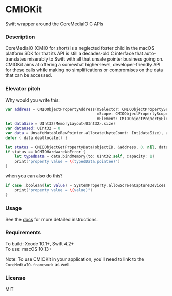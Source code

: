 # CMIOKit

Swift wrapper around the CoreMediaIO C APIs

### Description

CoreMediaIO (CMIO for short) is a neglected foster child in the macOS platform SDK for that its API is still a decades-old C interface that auto-translates miserably to Swift with all that unsafe pointer business going on. CMIOKit aims at offering a somewhat higher-level, developer-friendly API for these calls while making no simplifications or compromises on the data that can be accessed.

### Elevator pitch

Why would you write this:

```swift
var address = CMIOObjectPropertyAddress(mSelector: CMIOObjectPropertySelector(kCMIOHardwarePropertyAllowScreenCaptureDevices),
                                        mScope: CMIOObjectPropertyScope(kCMIOObjectPropertyScopeGlobal),
                                        mElement: CMIOObjectPropertyElement(kCMIOObjectPropertyElementMaster))
let dataSize = UInt32(MemoryLayout<UInt32>.size)
var dataUsed: UInt32 = 0
var data = UnsafeMutableRawPointer.allocate(byteCount: Int(dataSize), alignment: MemoryLayout<UInt32>.alignment)
defer { data.deallocate() }

let status = CMIOObjectGetPropertyData(objectID, &address, 0, nil, dataSize, &dataUsed, data)
if status == kCMIOHardwareNoError {
    let typedData = data.bindMemory(to: UInt32.self, capacity: 1)
    print("property value = \(typedData.pointee)")
}
```

when you can also do this?

```swift
if case .boolean(let value) = SystemProperty.allowScreenCaptureDevices.value(in: .systemObject) {
    print("property value = \(value)")
}
```

### Usage

See the [docs](https://github.com/lvsti/CMIOKit/blob/master/docs) for more detailed instructions.

### Requirements

To build: Xcode 10.1+, Swift 4.2+<br/>
To use: macOS 10.13+

Note: To use CMIOKit in your application, you'll need to link to the `CoreMediaIO.framework` as well.

### License

MIT
